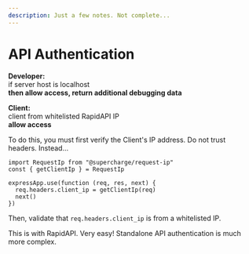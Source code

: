```yaml
---
description: Just a few notes. Not complete...
---
```


# API Authentication

**Developer:**  
if server host is localhost  
**then allow access, return additional debugging data**

**Client:**  
client from whitelisted RapidAPI IP  
**allow access**

To do this, you must first verify the Client's IP address. Do not trust headers. Instead...

```text
import RequestIp from "@supercharge/request-ip"
const { getClientIp } = RequestIp

expressApp.use(function (req, res, next) {
  req.headers.client_ip = getClientIp(req)
  next()
})
```

Then, validate that `req.headers.client_ip` is from a whitelisted IP.

This is with RapidAPI. Very easy! Standalone API authentication is much more complex.







